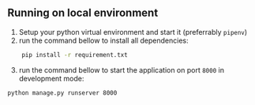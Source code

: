 ##  Running on local environment
1. Setup your python virtual environment and start it (preferrably `pipenv`)
2. run the command bellow to install all dependencies:
```bash
    pip install -r requirement.txt
```
3. run the command bellow to start the application on port `8000` in development mode:
```bash
python manage.py runserver 8000
```